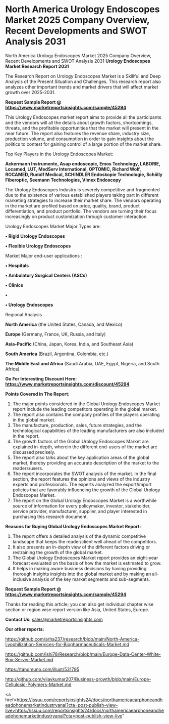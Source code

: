 # North America Urology Endoscopes Market 2025 Company Overview, Recent Developments and SWOT Analysis 2031
North America Urology Endoscopes Market 2025 Company Overview, Recent Developments and SWOT Analysis 2031
<strong>Urology Endoscopes Market Research Report 2031</strong>

The Research Report on Urology Endoscopes Market is a Skillful and Deep Analysis of the Present Situation and Challenges. This research report also analyzes other important trends and market drivers that will affect market growth over 2025-2031.

<strong>Request Sample Report @ <a href=https://www.marketreportsinsights.com/sample/45294>https://www.marketreportsinsights.com/sample/45294</a></strong>

This Urology Endoscopes market report aims to provide all the participants and the vendors will all the details about growth factors, shortcomings, threats, and the profitable opportunities that the market will present in the near future. The report also features the revenue share, industry size, production volume, and consumption in order to gain insights about the politics to contest for gaining control of a large portion of the market share.

Top Key Players in the Urology Endoscopes Market:

<strong>Ackermann Instrumente, Asap endoscopic, Emos Technology, LABORIE, Locamed, LUT, MedServ International, OPTOMIC, Richard Wolf, ROCAMED, Rudolf Medical, SCHINDLER Endoskopie Technologie, Schölly Fiberoptic, Seemann Technologies, Vimex Endoscopy</strong>

The Urology Endoscopes Industry is severely competitive and fragmented due to the existence of various established players taking part in different marketing strategies to increase their market share. The vendors operating in the market are profiled based on price, quality, brand, product differentiation, and product portfolio. The vendors are turning their focus increasingly on product customization through customer interaction.

Urology Endoscopes Market Major Types are:

<strong>•  Rigid Urology Endoscopes

•  Flexible Urology Endoscopes</strong>

Market Major end-user applications :

<strong>•  Hospitals

•  Ambulatory Surgical Centers (ASCs)

•  Clinics

•  

•  Urology Endoscopes</strong>

Regional Analysis

</u><strong><b>North America</b></strong> (the United States, Canada, and Mexico)

<strong><b>Europe </b></strong>(Germany, France, UK, Russia, and Italy)

<strong><b>Asia-Pacific</b></strong> (China, Japan, Korea, India, and Southeast Asia)

<strong><b>South America</b></strong> (Brazil, Argentina, Colombia, etc.)

<strong><b>The Middle East and Africa</b></strong> (Saudi Arabia, UAE, Egypt, Nigeria, and South Africa)

<strong>Go For Interesting Discount Here: <a href=https://www.marketreportsinsights.com/discount/45294>https://www.marketreportsinsights.com/discount/45294</a></strong>

<strong>Points Covered in The Report:</strong>
<ol>
  <li>The major points considered in the Global Urology Endoscopes Market report include the leading competitors operating in the global market.</li>
  <li>The report also contains the company profiles of the players operating in the global market.</li>
  <li>The manufacture, production, sales, future strategies, and the technological capabilities of the leading manufacturers are also included in the report.</li>
  <li>The growth factors of the Global Urology Endoscopes Market are explained in-depth, wherein the different end-users of the market are discussed precisely.</li>
  <li>The report also talks about the key application areas of the global market, thereby providing an accurate description of the market to the readers/users.</li>
  <li>The report incorporates the SWOT analysis of the market. In the final section, the report features the opinions and views of the industry experts and professionals. The experts analyzed the export/import policies that are favorably influencing the growth of the Global Urology Endoscopes Market.</li>
  <li>The report on the Global Urology Endoscopes Market is a worthwhile source of information for every policymaker, investor, stakeholder, service provider, manufacturer, supplier, and player interested in purchasing this research document.</li>
</ol>
<strong>Reasons for Buying Global Urology Endoscopes Market Report:</strong>

<ol>
  <li>The report offers a detailed analysis of the dynamic competitive landscape that keeps the reader/client well ahead of the competitors.</li>
  <li>It also presents an in-depth view of the different factors driving or restraining the growth of the global market.</li>
  <li>The Global Urology Endoscopes Market report provides an eight-year forecast evaluated on the basis of how the market is estimated to grow.</li>
  <li>It helps in making aware business decisions by having providing thorough insights insights into the global market and by making an all-inclusive analysis of the key market segments and sub-segments.</li>
</ol>
<strong>Request Sample Report @ <a href=https://www.marketreportsinsights.com/sample/45294>https://www.marketreportsinsights.com/sample/45294</a></strong>


Thanks for reading this article; you can also get individual chapter wise section or region wise report version like Asia, United States, Europe.

<strong>Contact Us:</strong>
sales@marketreportsinsights.com

<strong>Our other reports:</strong>

<a href=https://github.com/arha237/research/blob/main/North-America-Lyophilization-Services-for-Biopharmaceuticals-Market.md>https://github.com/arha237/research/blob/main/North-America-Lyophilization-Services-for-Biopharmaceuticals-Market.md</a>

<a href=https://github.com/Ishi78/Research/blob/main/Europe-Data-Center-White-Box-Server-Market.md>https://github.com/Ishi78/Research/blob/main/Europe-Data-Center-White-Box-Server-Market.md</a>

<a href=https://tanomuno.com/illust/531795>https://tanomuno.com/illust/531795</a>

<a href=http://github.com/vijaykumar207/Business-growth/blob/main/Europe-Cellulosic-Polymers-Market.md>http://github.com/vijaykumar207/Business-growth/blob/main/Europe-Cellulosic-Polymers-Market.md</a>

<a href=https://issuu.com/reportsinsights24/docs/northamericaearphoneandheadphonemarketindustryanal?cta=post-publish-view-live>https://issuu.com/reportsinsights24/docs/northamericaearphoneandheadphonemarketindustryanal?cta=post-publish-view-live</a>"
